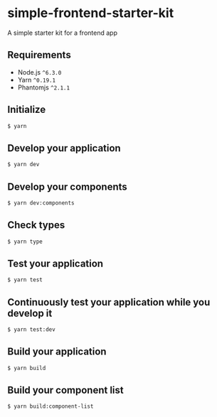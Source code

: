 # simple-frontend-starter-kit
A simple starter kit for a frontend app

Requirements
---

- Node.js `^6.3.0`
- Yarn `^0.19.1`
- Phantomjs `^2.1.1`

Initialize
---

```sh
$ yarn
```

Develop your application
---

```sh
$ yarn dev
```

Develop your components
---

```sh
$ yarn dev:components
```

Check types
---

```sh
$ yarn type
```

Test your application
---

```sh
$ yarn test
```

Continuously test your application while you develop it
---

```sh
$ yarn test:dev
```

Build your application
---

```sh
$ yarn build
```

Build your component list
---

```sh
$ yarn build:component-list
```
